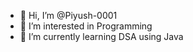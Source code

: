 - 👋 Hi, I’m @Piyush-0001
- 👀 I’m interested in Programming
- 🌱 I’m currently learning DSA using Java

<!---
Piyush-0001/Piyush-0001 is a ✨ special ✨ repository because its `README.md` (this file) appears on your GitHub profile.
You can click the Preview link to take a look at your changes.
--->
